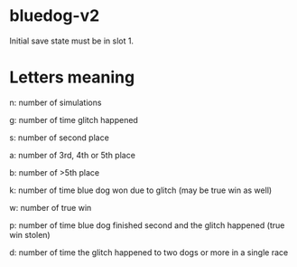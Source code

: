 # bluedog-v2

Initial save state must be in slot 1.

# Letters meaning

n: number of simulations

g: number of time glitch happened

s: number of second place

a: number of 3rd, 4th or 5th place

b: number of >5th place

k: number of time blue dog won due to glitch (may be true win as well)

w: number of true win

p: number of time blue dog finished second and the glitch happened (true win stolen)

d: number of time the glitch happened to two dogs or more in a single race
